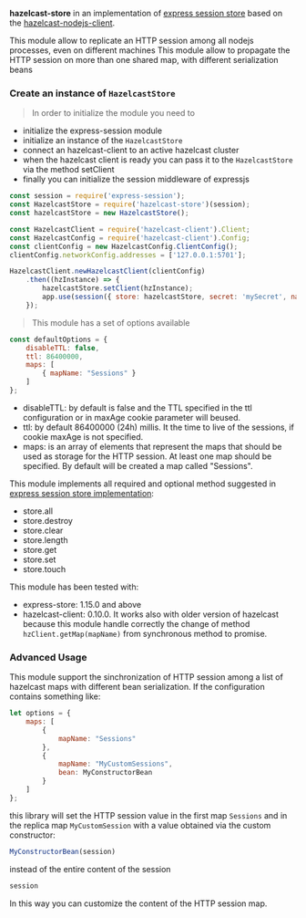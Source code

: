 **hazelcast-store** in an implementation of [express session store](https://github.com/expressjs/session#compatible-session-stores) based on the [hazelcast-nodejs-client](https://github.com/hazelcast/hazelcast-nodejs-client).

This module allow to replicate an HTTP session among all nodejs processes, even on different machines
This module allow to propagate the HTTP session on more than one shared map, with different serialization beans

### Create an instance of `HazelcastStore`
> In order to initialize the module you need to
- initialize the express-session module
- initialize an instance of the `HazelcastStore`
- connect an hazelcast-client to an active hazelcast cluster
- when the hazelcast client is ready you can pass it to the `HazelcastStore` via the method setClient
- finally you can initialize the session middleware of expressjs

```js
const session = require('express-session');
const HazelcastStore = require('hazelcast-store')(session);
const hazelcastStore = new HazelcastStore();

const HazelcastClient = require('hazelcast-client').Client;
const HazelcastConfig = require('hazelcast-client').Config;
const clientConfig = new HazelcastConfig.ClientConfig();
clientConfig.networkConfig.addresses = ['127.0.0.1:5701'];

HazelcastClient.newHazelcastClient(clientConfig)
    .then((hzInstance) => {
        hazelcastStore.setClient(hzInstance);
        app.use(session({ store: hazelcastStore, secret: 'mySecret', name: 'myCookieName' }));
    });
```

> This module has a set of options available
```js
const defaultOptions = {
    disableTTL: false,
    ttl: 86400000,
    maps: [
        { mapName: "Sessions" }
    ]
};
```

- disableTTL: by default is false and the TTL specified in the ttl configuration or in maxAge cookie parameter will beused.
- ttl: by default 86400000 (24h) millis. It the time to live of the sessions, if cookie maxAge is not specified.
- maps: is an array of elements that represent the maps that should be used as storage for the HTTP session. At least one map should be specified. By default will be created a map called "Sessions".

This module implements all required and optional method suggested in [express session store implementation](https://github.com/expressjs/session#session-store-implementation):
- store.all
- store.destroy
- store.clear
- store.length
- store.get
- store.set
- store.touch

This module has been tested with:
- express-store: 1.15.0 and above
- hazelcast-client: 0.10.0. It works also with older version of hazelcast because this module handle correctly the change of method `hzClient.getMap(mapName)` from synchronous method to promise.

### Advanced Usage

This module support the sinchronization of HTTP session among a list of hazelcast maps with different bean serialization.
If the configuration contains something like:
```js
let options = {
    maps: [
        { 
            mapName: "Sessions" 
        },
        { 
            mapName: "MyCustomSessions",
            bean: MyConstructorBean 
        }
    ]
};
```
this library will set the HTTP session value in the first map `Sessions` and in the replica map `MyCustomSession` with a value obtained via the custom constructor:
```js
MyConstructorBean(session)
```
instead of the entire content of the session
```js
session
```

In this way you can customize the content of the HTTP session map.